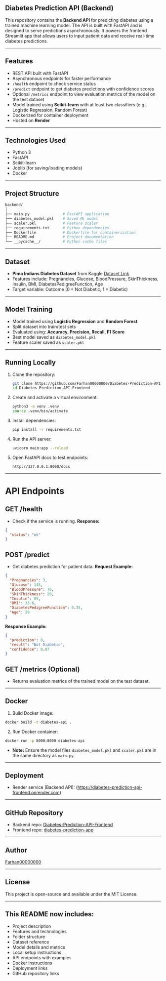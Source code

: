 ## Diabetes Prediction API (Backend)
This repository contains the **Backend API** for predicting diabetes using a trained machine learning model. The API is built with FastAPI and is designed to serve predictions asynchronously. It powers the frontend Streamlit app that allows users to input patient data and receive real-time diabetes predictions.

---

## Features
- REST API built with FastAPI
- Asynchronous endpoints for faster performance
- `/health` endpoint to check service status
- `/predict` endpoint to get diabetes predictions with confidence scores
- Optional `/metrics` endpoint to view evaluation metrics of the model on the test dataset
- Model trained using **Scikit-learn** with at least two classifiers (e.g., Logistic Regression, Random Forest)
- Dockerized for container deployment
- Hosted on **Render**

---

## Technologies Used
- Python 3
- FastAPI
- Scikit-learn
- Joblib (for saving/loading models)
- Docker

---
## Project Structure
  ```bash
 backend/
│
├── main.py               # FastAPI application
├── diabetes_model.pkl    # Saved ML model
├── scaler.pkl            # Feature scaler
├── requirements.txt      # Python dependencies
├── Dockerfile            # Dockerfile for containerization
├── README.md             # Project documentation
└── __pycache__/          # Python cache files

  ```

---

## Dataset
- **Pima Indians Diabetes Dataset** from Kaggle
[Dataset Link](https://www.kaggle.com/datasets/uciml/pima-indians-diabetes-database)
- Features include: Pregnancies, Glucose, BloodPressure, SkinThickness, Insulin, BMI, DiabetesPedigreeFunction, Age
- Target variable: Outcome (0 = Not Diabetic, 1 = Diabetic)

---

## Model Training
- Model trained using **Logistic Regression** and **Random Forest**
- Split dataset into train/test sets
- Evaluated using: **Accuracy, Precision, Recall, F1 Score**
- Best model saved as `diabetes_model.pkl`
- Feature scaler saved as `scaler.pkl`

---

## Running Locally
1. Clone the repository:
   ```bash
   git clone https://github.com/Farhan00000000/Diabetes-Prediction-API-Frontend.git
   cd Diabetes-Prediction-API-Frontend
   ```
2. Create and activate a virtual environment:
   ```bash
   python3 -m venv .venv
   source .venv/bin/activate
   ```
3. Install dependencies:
   ```bash
   pip install -r requirements.txt
   ```
4. Run the API server:
   ```bash
   uvicorn main:app --reload
   ```
5. Open FastAPI docs to test endpoints:
   ```bash
   http://127.0.0.1:8000/docs
   ```

 ---

# API Endpoints
## GET /health
- Check if the service is running.
**Response:**
```json
{
  "status": "ok"
}
```
## POST /predict
- Get diabetes prediction for patient data.
**Request Example:**
```json
{
  "Pregnancies": 3,
  "Glucose": 145,
  "BloodPressure": 70,
  "SkinThickness": 20,
  "Insulin": 85,
  "BMI": 33.6,
  "DiabetesPedigreeFunction": 0.35,
  "Age": 29
}

```
**Response Example:**
```json
{
  "prediction": 0,
  "result": "Not Diabetic",
  "confidence": 0.87
}
```
## GET /metrics (Optional)
- Returns evaluation metrics of the trained model on the test dataset.

---

## Docker
1. Build Docker image:
 ```bash
docker build -t diabetes-api .
```  
2. Run Docker container:
```bash
docker run -p 8000:8000 diabetes-api
```

- **Note:** Ensure the model files `diabetes_model.pkl` and `scaler.pkl` are in the same directory as `main.py`.

---

## Deployment
- Render service (Backend API): (https://diabetes-prediction-api-frontend.onrender.com)

---

## GitHub Repository
- Backend repo: [Diabetes-Prediction-API-Frontend](https://github.com/Farhan00000000/Diabetes-Prediction-API-Frontend.git)
- Frontend repo: [diabetes-prediction-app](https://github.com/Farhan00000000/diabetes-prediction-app.git)

---

## Author
[Farhan00000000](https://github.com/Farhan00000000)

---

## License
This project is open-source and available under the MIT License.

---

## This README now includes:
- Project description
- Features and technologies
- Folder structure
- Dataset reference
- Model details and metrics
- Local setup instructions
- API endpoints with examples
- Docker instructions
- Deployment links
- GitHub repository links








